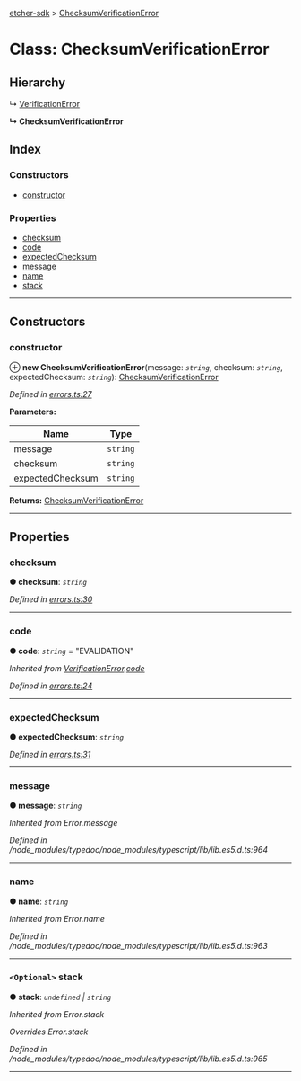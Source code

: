 [etcher-sdk](../README.md) > [ChecksumVerificationError](../classes/checksumverificationerror.md)

# Class: ChecksumVerificationError

## Hierarchy

↳  [VerificationError](verificationerror.md)

**↳ ChecksumVerificationError**

## Index

### Constructors

* [constructor](checksumverificationerror.md#constructor)

### Properties

* [checksum](checksumverificationerror.md#checksum)
* [code](checksumverificationerror.md#code)
* [expectedChecksum](checksumverificationerror.md#expectedchecksum)
* [message](checksumverificationerror.md#message)
* [name](checksumverificationerror.md#name)
* [stack](checksumverificationerror.md#stack)

---

## Constructors

<a id="constructor"></a>

###  constructor

⊕ **new ChecksumVerificationError**(message: *`string`*, checksum: *`string`*, expectedChecksum: *`string`*): [ChecksumVerificationError](checksumverificationerror.md)

*Defined in [errors.ts:27](https://github.com/balena-io-modules/etcher-sdk/blob/a5ff273/lib/errors.ts#L27)*

**Parameters:**

| Name | Type |
| ------ | ------ |
| message | `string` |
| checksum | `string` |
| expectedChecksum | `string` |

**Returns:** [ChecksumVerificationError](checksumverificationerror.md)

___

## Properties

<a id="checksum"></a>

###  checksum

**● checksum**: *`string`*

*Defined in [errors.ts:30](https://github.com/balena-io-modules/etcher-sdk/blob/a5ff273/lib/errors.ts#L30)*

___
<a id="code"></a>

###  code

**● code**: *`string`* = "EVALIDATION"

*Inherited from [VerificationError](verificationerror.md).[code](verificationerror.md#code)*

*Defined in [errors.ts:24](https://github.com/balena-io-modules/etcher-sdk/blob/a5ff273/lib/errors.ts#L24)*

___
<a id="expectedchecksum"></a>

###  expectedChecksum

**● expectedChecksum**: *`string`*

*Defined in [errors.ts:31](https://github.com/balena-io-modules/etcher-sdk/blob/a5ff273/lib/errors.ts#L31)*

___
<a id="message"></a>

###  message

**● message**: *`string`*

*Inherited from Error.message*

*Defined in /node_modules/typedoc/node_modules/typescript/lib/lib.es5.d.ts:964*

___
<a id="name"></a>

###  name

**● name**: *`string`*

*Inherited from Error.name*

*Defined in /node_modules/typedoc/node_modules/typescript/lib/lib.es5.d.ts:963*

___
<a id="stack"></a>

### `<Optional>` stack

**● stack**: *`undefined` \| `string`*

*Inherited from Error.stack*

*Overrides Error.stack*

*Defined in /node_modules/typedoc/node_modules/typescript/lib/lib.es5.d.ts:965*

___

